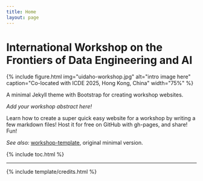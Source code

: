 ```yaml
---
title: Home
layout: page
---
```


# International Workshop on the Frontiers of Data Engineering and AI

{% include figure.html img="uidaho-workshop.jpg" alt="intro image here" caption="Co-located with ICDE 2025, Hong Kong, China" width="75%" %}

A minimal Jekyll theme with Bootstrap for creating workshop websites.

*Add your workshop abstract here!*

Learn how to create a super quick easy website for a workshop by writing a few markdown files! 
Host it for free on GitHub with gh-pages, and share!
Fun!

*See also:* [workshop-template](https://evanwill.github.io/workshop-template/), original minimal version.

{% include toc.html %}

------

{% include template/credits.html %}

